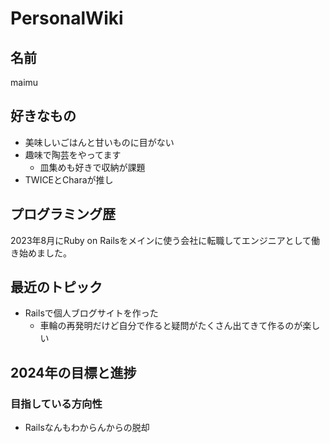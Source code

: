 # PersonalWiki

## 名前

maimu

## 好きなもの

- 美味しいごはんと甘いものに目がない
- 趣味で陶芸をやってます
  - 皿集めも好きで収納が課題
- TWICEとCharaが推し

## プログラミング歴
2023年8月にRuby on Railsをメインに使う会社に転職してエンジニアとして働き始めました。

## 最近のトピック

- Railsで個人ブログサイトを作った
  - 車輪の再発明だけど自分で作ると疑問がたくさん出てきて作るのが楽しい

## 2024年の目標と進捗

### 目指している方向性

- Railsなんもわからんからの脱却

